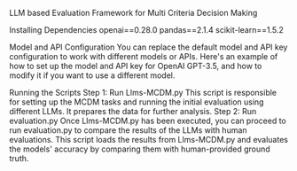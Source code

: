  LLM based Evaluation Framework for Multi Criteria Decision Making

Installing Dependencies
openai==0.28.0
pandas==2.1.4
scikit-learn==1.5.2

Model and API Configuration
You can replace the default model and API key configuration to work with different models or APIs. Here's an example of how to set up the model and API key for OpenAI GPT-3.5, and how to modify it if you want to use a different model.

Running the Scripts
Step 1: Run Llms-MCDM.py
This script is responsible for setting up the MCDM tasks and running the initial evaluation using different LLMs. It prepares the data for further analysis.
Step 2: Run evaluation.py
Once Llms-MCDM.py has been executed, you can proceed to run evaluation.py to compare the results of the LLMs with human evaluations. This script loads the results from Llms-MCDM.py and evaluates the models' accuracy by comparing them with human-provided ground truth.
